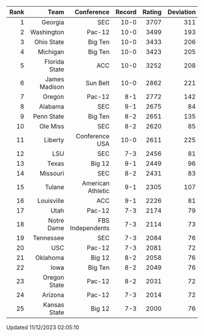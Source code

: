 | Rank  | Team                 | Conference           | Record   | Rating | Deviation |
| ---:  | ---:                 | ---:                 | ---:     | ---:   | ---:      |
| 1     | Georgia              | SEC                  | 10-0     | 3707   | 311       |
| 2     | Washington           | Pac-12               | 10-0     | 3499   | 193       |
| 3     | Ohio State           | Big Ten              | 10-0     | 3433   | 206       |
| 4     | Michigan             | Big Ten              | 10-0     | 3423   | 205       |
| 5     | Florida State        | ACC                  | 10-0     | 3252   | 208       |
| 6     | James Madison        | Sun Belt             | 10-0     | 2862   | 221       |
| 7     | Oregon               | Pac-12               | 8-1      | 2772   | 142       |
| 8     | Alabama              | SEC                  | 9-1      | 2675   | 84        |
| 9     | Penn State           | Big Ten              | 8-2      | 2651   | 135       |
| 10    | Ole Miss             | SEC                  | 8-2      | 2620   | 85        |
| 11    | Liberty              | Conference USA       | 10-0     | 2611   | 225       |
| 12    | LSU                  | SEC                  | 7-3      | 2456   | 81        |
| 13    | Texas                | Big 12               | 9-1      | 2449   | 96        |
| 14    | Missouri             | SEC                  | 8-2      | 2431   | 83        |
| 15    | Tulane               | American Athletic    | 9-1      | 2305   | 107       |
| 16    | Louisville           | ACC                  | 9-1      | 2226   | 81        |
| 17    | Utah                 | Pac-12               | 7-3      | 2174   | 79        |
| 18    | Notre Dame           | FBS Independents     | 7-3      | 2114   | 73        |
| 19    | Tennessee            | SEC                  | 7-3      | 2084   | 76        |
| 20    | USC                  | Pac-12               | 7-3      | 2081   | 72        |
| 21    | Oklahoma             | Big 12               | 8-2      | 2058   | 76        |
| 22    | Iowa                 | Big Ten              | 8-2      | 2049   | 76        |
| 23    | Oregon State         | Pac-12               | 8-2      | 2031   | 72        |
| 24    | Arizona              | Pac-12               | 7-3      | 2014   | 72        |
| 25    | Kansas State         | Big 12               | 7-3      | 2000   | 76        |

Updated 11/12/2023 02:05:10
